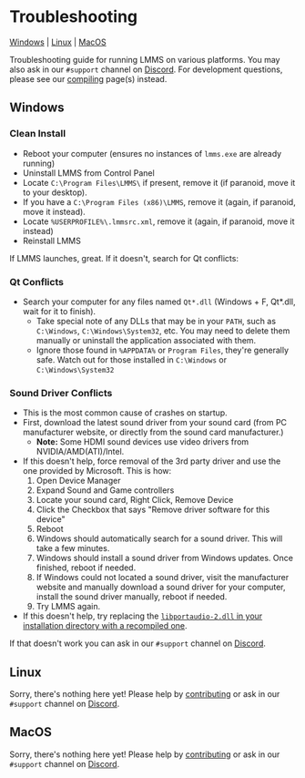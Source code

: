 # Troubleshooting
[Windows](#windows) | [Linux](#linux) | [MacOS](#macos)

Troubleshooting guide for running LMMS on various platforms.  You may also ask in our `#support` channel on [Discord](https://lmms.io/chat).  For development questions, please see our [compiling](compiling) page(s) instead.

## Windows

### Clean Install

 * Reboot your computer (ensures no instances of `lmms.exe` are already running)
 * Uninstall LMMS from Control Panel
 * Locate `C:\Program Files\LMMS\` if present, remove it (if paranoid, move it to your desktop).
 * If you have a `C:\Program Files (x86)\LMMS`, remove it (again, if paranoid, move it instead).
 * Locate `%USERPROFILE%\.lmmsrc.xml`, remove it (again, if paranoid, move it instead)
 * Reinstall LMMS
 
If LMMS launches, great.  If it doesn't, search for Qt conflicts:

### Qt Conflicts
 * Search your computer for any files named `Qt*.dll` (Windows + F, Qt*.dll, wait for it to finish).
   * Take special note of any DLLs that may be in your `PATH`, such as `C:\Windows`, `C:\Windows\System32`, etc.  You may need to delete them manually or uninstall the application associated with them.
   * Ignore those found in `%APPDATA%` or `Program Files`, they're generally safe.  Watch out for those installed in `C:\Windows` or `C:\Windows\System32`

### Sound Driver Conflicts
 * This is the most common cause of crashes on startup.
 * First, download the latest sound driver from your sound card (from PC manufacturer website, or directly from the sound card manufacturer.)
   * **Note:** Some HDMI sound devices use video drivers from NVIDIA/AMD(ATI)/Intel.
 * If this doesn't help, force removal of the 3rd party driver and use the one provided by Microsoft.  This is how:
   1.  Open Device Manager
   2.  Expand Sound and Game controllers 
   3.  Locate your sound card, Right Click, Remove Device
   4.  Click the Checkbox that says "Remove driver software for this device"
   5.  Reboot
   6.  Windows should automatically search for a sound driver.  This will take a few minutes.
   7.  Windows should install a sound driver from Windows updates.  Once finished, reboot if needed.
   8.  If Windows could not located a sound driver, visit the manufacturer website and manually download a sound driver for your computer, install the sound driver manually, reboot if needed.
   9.  Try LMMS again. 
* If this doesn't help, try replacing the [`libportaudio-2.dll`  in your installation directory with a recompiled one](https://github.com/LMMS/lmms/issues/451#issuecomment-37773385).

If that doesn't work you can ask in our `#support` channel on [Discord](https://lmms.io/chat).

## Linux
Sorry, there's nothing here yet!  Please help by [contributing](https://lmms.io/get-involved/) or ask in our `#support` channel on [Discord](https://lmms.io/chat).


## MacOS
Sorry, there's nothing here yet!  Please help by [contributing](https://lmms.io/get-involved/) or ask in our `#support` channel on [Discord](https://lmms.io/chat).

